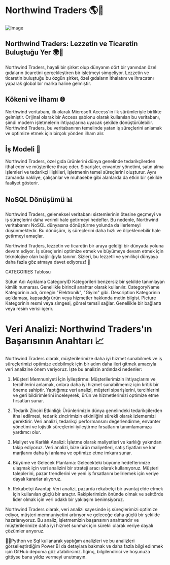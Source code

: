 # Northwind Traders 🌎🚢 
![Image](https://d1muf25xaso8hp.cloudfront.net/https%3A%2F%2Ff2fa1cdd9340fae53fcb49f577292458.cdn.bubble.io%2Ff1686042001379x858860310565452900%2Fdownload%2520%25282%2529.png?w=&h=&auto=compress&dpr=1&fit=max)

## Northwind Traders: Lezzetin ve Ticaretin Buluştuğu Yer 🌍🚢

Northwind Traders, hayali bir şirket olup dünyanın dört bir yanından özel gıdaların ticaretini gerçekleştiren bir işletmeyi simgeliyor. Lezzetin ve ticaretin buluştuğu bu özgün şirket, özel gıdaların ithalatını ve ihracatını yaparak global bir marka haline gelmiştir.

## Kökeni ve İlhamı 🌐

Northwind veritabanı, ilk olarak Microsoft Access'in ilk sürümleriyle birlikte gelmiştir. Orijinal olarak bir Access şablonu olarak kullanılan bu veritabanı, şimdi modern işletmelerin ihtiyaçlarına uyacak şekilde dönüştürülebilir. Northwind Traders, bu veritabanının temelinde yatan iş süreçlerini anlamak ve optimize etmek için birçok yönden ilham alır.

## İş Modeli 💼

Northwind Traders, özel gıda ürünlerini dünya genelinde tedarikçilerden ithal eder ve müşterilere ihraç eder. Siparişler, envanter yönetimi, satın alma işlemleri ve tedarikçi ilişkileri, işletmenin temel süreçlerini oluşturur. Aynı zamanda nakliye, çalışanlar ve muhasebe gibi alanlarda da etkin bir şekilde faaliyet gösterir.

## NoSQL Dönüşümü 📊

Northwind Traders, geleneksel veritabanı sistemlerinin ötesine geçmeyi ve iş süreçlerini daha verimli hale getirmeyi hedefler. Bu nedenle, Northwind veritabanını NoSQL dünyasına dönüştürme yolunda da ilerlemeyi düşünmektedir. Bu dönüşüm, iş süreçlerini daha hızlı ve ölçeklenebilir hale getirmeyi amaçlar.

Northwind Traders, lezzetin ve ticaretin bir araya geldiği bir dünyada yoluna devam ediyor. İş süreçlerini optimize etmek ve büyümeye devam etmek için teknolojiye olan bağlılığıyla tanınır. Sizleri, bu lezzetli ve yenilikçi dünyaya daha fazla göz atmaya davet ediyoruz! 💫

CATEGORIES Tablosu

Sütun Adı	Açıklama
CategoryID	Kategorileri benzersiz bir şekilde tanımlayan kimlik numarası. Genellikle birincil anahtar olarak kullanılır.
CategoryName	Kategorinin adı, örneğin "Elektronik", "Giyim" gibi.
Description	Kategorinin açıklaması, kapsadığı ürün veya hizmetler hakkında metin bilgisi.
Picture	Kategorinin resmi veya simgesi, görsel temsil sağlar. Genellikle bir bağlantı veya resim verisi içerir.


# Veri Analizi: Northwind Traders'ın Başarısının Anahtarı 📈

Northwind Traders olarak, müşterilerimize daha iyi hizmet sunabilmek ve iş süreçlerimizi optimize edebilmek için bir adım daha ileri gitmek amacıyla veri analizine önem veriyoruz. İşte bu analizin ardındaki nedenler:

1. Müşteri Memnuniyeti İçin İyileştirme: Müşterilerimizin ihtiyaçlarını ve tercihlerini anlamak, onlara daha iyi hizmet sunabilmemiz için kritik bir öneme sahiptir. Yaptığımız veri analizi, müşteri siparişlerini, tercihlerini ve geri bildirimlerini inceleyerek, ürün ve hizmetlerimizi optimize etme fırsatları sunar.

2. Tedarik Zinciri Etkinliği: Ürünlerimizin dünya genelindeki tedarikçilerden ithal edilmesi, tedarik zincirimizin etkinliğini sürekli olarak izlememizi gerektirir. Veri analizi, tedarikçi performansını değerlendirme, envanter yönetimi ve lojistik süreçlerini iyileştirme fırsatlarını tanımlamamıza yardımcı olur.

3. Maliyet ve Karlılık Analizi: İşletme olarak maliyetleri ve karlılığı yakından takip ediyoruz. Veri analizi, bize ürün maliyetleri, satış fiyatları ve kar marjlarını daha iyi anlama ve optimize etme imkanı sunar.

4. Büyüme ve Gelecek Planlama: Gelecekteki büyüme hedeflerimize ulaşmak için veri analizini bir strateji aracı olarak kullanıyoruz. Müşteri taleplerini, pazar trendlerini ve yeni iş fırsatlarını belirlemek için veriye dayalı kararlar alıyoruz.

5. Rekabetçi Avantaj: Veri analizi, pazarda rekabetçi bir avantaj elde etmek için kullanılan güçlü bir araçtır. Rakiplerimizin önünde olmak ve sektörde lider olmak için veri odaklı bir yaklaşım benimsiyoruz.

Northwind Traders olarak, veri analizi sayesinde iş süreçlerimizi optimize ediyor, müşteri memnuniyetini artırıyor ve geleceğe daha güçlü bir şekilde hazırlanıyoruz. Bu analiz, işletmemizin başarısının anahtarıdır ve müşterilerimize daha iyi hizmet sunmak için sürekli olarak veriye dayalı çözümler arıyoruz.

🌟🌐Python ve Sql kullanarak yaptığım analizleri ve bu analizleri görselleştirdiğim Power BI da detaylara bakmak ve daha fazla bilgi edinmek için  GitHub depoma göz atabilirsiniz. İlginç, bilgilendirici ve hoşunuza gittiyse bana yıldız vermeyi unutmayın. 
